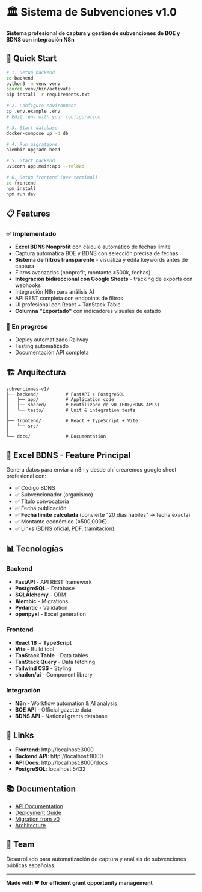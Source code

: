 # 🏛️ Sistema de Subvenciones v1.0

**Sistema profesional de captura y gestión de subvenciones de BOE y BDNS con integración N8n**

## 🚀 Quick Start

```bash
# 1. Setup backend
cd backend
python3 -m venv venv
source venv/bin/activate
pip install -r requirements.txt

# 2. Configure environment
cp .env.example .env
# Edit .env with your configuration

# 3. Start database
docker-compose up -d db

# 4. Run migrations
alembic upgrade head

# 5. Start backend
uvicorn app.main:app --reload

# 6. Setup frontend (new terminal)
cd frontend
npm install
npm run dev
```

## 📋 Features

### ✅ Implementado
- **Excel BDNS Nonprofit** con cálculo automático de fechas límite
- Captura automática BOE y BDNS con selección precisa de fechas
- **Sistema de filtros transparente** - visualiza y edita keywords antes de captura
- Filtros avanzados (nonprofit, montante ≥500k, fechas)
- **Integración bidireccional con Google Sheets** - tracking de exports con webhooks
- Integración N8n para análisis AI
- API REST completa con endpoints de filtros
- UI profesional con React + TanStack Table
- **Columna "Exportado"** con indicadores visuales de estado

### 🔄 En progreso
- Deploy automatizado Railway
- Testing automatizado
- Documentación API completa

## 🏗️ Arquitectura

```
subvenciones-v1/
├── backend/          # FastAPI + PostgreSQL
│   ├── app/          # Application code
│   ├── shared/       # Reutilizado de v0 (BOE/BDNS APIs)
│   └── tests/        # Unit & integration tests
│
├── frontend/         # React + TypeScript + Vite
│   └── src/
│
└── docs/             # Documentation
```

## 🎯 Excel BDNS - Feature Principal

Genera datos para enviar a n8n y desde ahí crearemos google sheet profesional con:
- ✅ Código BDNS
- ✅ Subvencionador (organismo)
- ✅ Título convocatoria
- ✅ Fecha publicación
- ✅ **Fecha límite calculada** (convierte "20 días hábiles" → fecha exacta)
- ✅ Montante económico (≥500,000€)
- ✅ Links (BDNS oficial, PDF, tramitación)

## 📊 Tecnologías

### Backend
- **FastAPI** - API REST framework
- **PostgreSQL** - Database
- **SQLAlchemy** - ORM
- **Alembic** - Migrations
- **Pydantic** - Validation
- **openpyxl** - Excel generation

### Frontend
- **React 18** + **TypeScript**
- **Vite** - Build tool
- **TanStack Table** - Data tables
- **TanStack Query** - Data fetching
- **Tailwind CSS** - Styling
- **shadcn/ui** - Component library

### Integración
- **N8n** - Workflow automation & AI analysis
- **BOE API** - Official gazette data
- **BDNS API** - National grants database

## 🔗 Links

- **Frontend**: http://localhost:3000
- **Backend API**: http://localhost:8000
- **API Docs**: http://localhost:8000/docs
- **PostgreSQL**: localhost:5432

## 📚 Documentation

- [API Documentation](docs/API.md)
- [Deployment Guide](docs/DEPLOYMENT.md)
- [Migration from v0](docs/MIGRATION.md)
- [Architecture](docs/ARCHITECTURE.md)

## 👥 Team

Desarrollado para automatización de captura y análisis de subvenciones públicas españolas.

---

**Made with ❤️ for efficient grant opportunity management**
